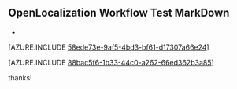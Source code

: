 ## OpenLocalization Workflow Test MarkDown
* 

[AZURE.INCLUDE [58ede73e-9af5-4bd3-bf61-d17307a66e24](calleeMd1.md)]



[AZURE.INCLUDE [88bac5f6-1b33-44c0-a262-66ed362b3a85](calleeMd2.md)]

 
thanks!